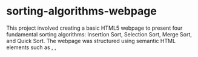 # sorting-algorithms-webpage


This project involved creating a basic HTML5 webpage to present four fundamental sorting algorithms: Insertion Sort, Selection Sort, Merge Sort, and Quick Sort. The webpage was structured using semantic HTML elements such as <head>, <meta>, <title>, <body>, <header>, <div>, <pre>, <code>, <p>, <main>, and <footer>. Each sorting algorithm section includes a brief explanation followed by a JavaScript implementation wrapped within a <pre><code> block. Additionally, ID and class attributes were used for better organization and styling. The project was uploaded to GitHub, and the webpage was deployed using GitHub Pages. Below are the links to the GitHub repository and the deployed webpage:
